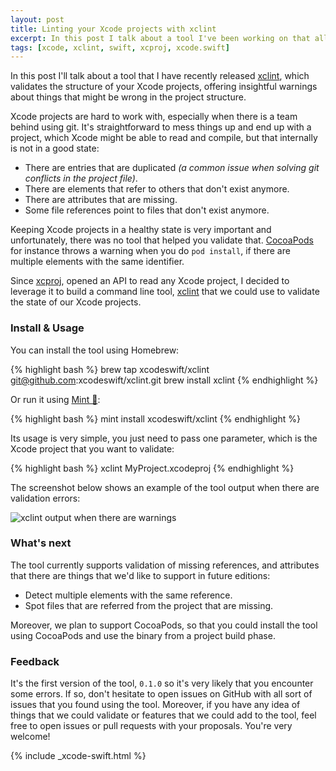 ```yaml
---
layout: post
title: Linting your Xcode projects with xclint
excerpt: In this post I talk about a tool I've been working on that allows you to check the state of your Xcode projects, finding missing references and duplicated files.
tags: [xcode, xclint, swift, xcproj, xcode.swift]
---
```


In this post I'll talk about a tool that I have recently released [xclint](https://github.com/xcodeswift/xclint), which validates the structure of your Xcode projects, offering insightful warnings about things that might be wrong in the project structure.

Xcode projects are hard to work with, especially when there is a team behind using git. It's straightforward to mess things up and end up with a project, which Xcode might be able to read and compile, but that internally is not in a good state:

- There are entries that are duplicated *(a common issue when solving git conflicts in the project file)*.
- There are elements that refer to others that don't exist anymore.
- There are attributes that are missing.
- Some file references point to files that don't exist anymore.

Keeping Xcode projects in a healthy state is very important and unfortunately, there was no tool that helped you validate that. [CocoaPods](https://cocoapods.org) for instance throws a warning when you do `pod install`, if there are multiple elements with the same identifier.

Since [xcproj](https://github.com/xcodeswift/xcproj), opened an API to read any Xcode project, I decided to leverage it to build a command line tool, [xclint](https://github.com/xcodeswift/xclint) that we could use to validate the state of our Xcode projects.

### Install & Usage

You can install the tool using Homebrew:

{% highlight bash %}
brew tap xcodeswift/xclint git@github.com:xcodeswift/xclint.git
brew install xclint
{% endhighlight %}

Or run it using [Mint 🌱](https://github.com/yonaskolb/mint):

{% highlight bash %}
mint install xcodeswift/xclint
{% endhighlight %}

Its usage is very simple, you just need to pass one parameter, which is the Xcode project that you want to validate:

{% highlight bash %}
xclint MyProject.xcodeproj
{% endhighlight %}

The screenshot below shows an example of the tool output when there are validation errors:

![xclint output when there are warnings]({{site.url}}/images/posts/xclint.png)

### What's next

The tool currently supports validation of missing references, and attributes that there are things that we'd like to support in future editions:
- Detect multiple elements with the same reference.
- Spot files that are referred from the project that are missing.

Moreover, we plan to support CocoaPods, so that you could install the tool using CocoaPods and use the binary from a project build phase.


### Feedback
It's the first version of the tool, `0.1.0` so it's very likely that you encounter some errors. If so, don't hesitate to open issues on GitHub with all sort of issues that you found using the tool. Moreover, if you have any idea of things that we could validate or features that we could add to the tool, feel free to open issues or pull requests with your proposals. You're very welcome!


{% include _xcode-swift.html %}

